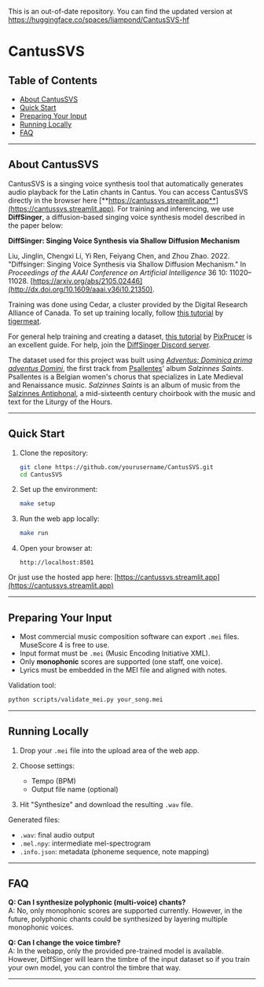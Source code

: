 This is an out-of-date repository. You can find the updated version at https://huggingface.co/spaces/liampond/CantusSVS-hf

# CantusSVS

## Table of Contents
- [About CantusSVS](#about-cantussvs)
- [Quick Start](#quick-start)
- [Preparing Your Input](#preparing-your-input)
- [Running Locally](#running-locally)
- [FAQ](#faq)

---

## About CantusSVS

CantusSVS is a singing voice synthesis tool that automatically generates audio playback for the Latin chants in Cantus. You can access CantusSVS directly in the browser here [**https://cantussvs.streamlit.app**](https://cantussvs.streamlit.app). For training and inferencing, we use **DiffSinger**, a diffusion-based singing voice synthesis model described in the paper below:

**DiffSinger: Singing Voice Synthesis via Shallow Diffusion Mechanism**  

Liu, Jinglin, Chengxi Li, Yi Ren, Feiyang Chen, and Zhou Zhao. 2022. "Diffsinger: Singing Voice Synthesis via Shallow Diffusion Mechanism." In *Proceedings of the AAAI Conference on Artificial Intelligence* 36 10: 11020–11028. [https://arxiv.org/abs/2105.02446](http://dx.doi.org/10.1609/aaai.v36i10.21350).

Training was done using Cedar, a cluster provided by the Digital Research Alliance of Canada. To set up training locally, follow [this tutorial](https://youtu.be/Sxt11TAflV0?feature=shared) by [tigermeat](https://www.youtube.com/@spicytigermeat).

For general help training and creating a dataset, [this tutorial](https://docs.google.com/document/d/1uMsepxbdUW65PfIWL1pt2OM6ZKa5ybTTJOpZ733Ht6s/view) by [PixPrucer](https://bsky.app/profile/pixprucer.bsky.social) is an excellent guide. For help, join the [DiffSinger Discord server](https://discord.gg/DZ6fhEUfnb).

The dataset used for this project was built using [*Adventus: Dominica prima adventus Domini*](https://youtu.be/ThnPySybDJs?feature=shared), the first track from [Psallentes](https://psallentes.com/)' album *Salzinnes Saints*. Psallentes is a Belgian women's chorus that specializes in Late Medieval and Renaissance music. *Salzinnes Saints* is an album of music from the [Salzinnes Antiphonal](https://www.smu.ca/academics/archives/the-salzinnes-antiphonal.html), a mid-sixteenth century choirbook with the music and text for the Liturgy of the Hours.

---

## Quick Start

1. Clone the repository:

    ```bash
    git clone https://github.com/yourusername/CantusSVS.git
    cd CantusSVS
    ```

2. Set up the environment:

    ```bash
    make setup
    ```

3. Run the web app locally:

    ```bash
    make run
    ```

4. Open your browser at:

    ```
    http://localhost:8501
    ```

Or just use the hosted app here: [https://cantussvs.streamlit.app](https://cantussvs.streamlit.app)

---

## Preparing Your Input

- Most commercial music composition software can export `.mei` files. MuseScore 4 is free to use.
- Input format must be `.mei` (Music Encoding Initiative XML).
- Only **monophonic** scores are supported (one staff, one voice).
- Lyrics must be embedded in the MEI file and aligned with notes.

Validation tool:

```bash
python scripts/validate_mei.py your_song.mei
```

---

## Running Locally

1. Drop your `.mei` file into the upload area of the web app.

2. Choose settings:
   - Tempo (BPM)
   - Output file name (optional)

3. Hit "Synthesize" and download the resulting `.wav` file.

Generated files:
- `.wav`: final audio output
- `.mel.npy`: intermediate mel-spectrogram
- `.info.json`: metadata (phoneme sequence, note mapping)

---

## FAQ

**Q: Can I synthesize polyphonic (multi-voice) chants?**  
A: No, only monophonic scores are supported currently. However, in the future, polyphonic chants could be synthesized by layering multiple monophonic voices.

**Q: Can I change the voice timbre?**  
A: In the webapp, only the provided pre-trained model is available. However, DiffSinger will learn the timbre of the input dataset so if you train your own model, you can control the timbre that way.

---

